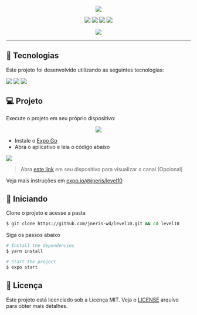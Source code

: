 <p align="center"> 
<img src="https://github.com/jneris-wd/level10/blob/main/assets/logo.svg">
</p>

<p align="center">
  <img  src="https://img.shields.io/github/license/jneris-wd/level10?color=00D2C9&labelColor=1F2C34&style=flat-square">
  <img  src="https://img.shields.io/github/languages/top/jneris-wd/level10?color=00D2C9&labelColor=1F2C34&style=flat-square">
  <img  src="https://img.shields.io/github/last-commit/jneris-wd/level10?color=00D2C9&labelColor=1F2C34&style=flat-square">
  <img  src="https://img.shields.io/github/repo-size/jneris-wd/level10?color=00D2C9&labelColor=1F2C34&style=flat-square">
</p>

<p align="center">
<img src="https://github.com/jneris-wd/level10/blob/main/assets/thumbnail.png">
</p>

---

## 🧪 Tecnologias

Este projeto foi desenvolvido utilizando as seguintes tecnologias:

![](https://img.shields.io/badge/expo-41.0.1-f1f1f1?style=for-the-badge&logo=expo&labelColor=111111)
![](https://img.shields.io/badge/react-0.64.0-06bcee?style=for-the-badge&logo=react&labelColor=20232a)
![](https://img.shields.io/badge/typescript-4.0.0-3178c6?style=for-the-badge&logo=typescript&labelColor=f1f1f1)


## 💻 Projeto

Execute o projeto em seu próprio dispositivo:

<p align="center"> 
<img src="https://github.com/jneris-wd/level10/blob/main/assets/expo-thumb.jpg">
</p>

- Instale o [Expo Go](https://expo.io/client)
- Abra o aplicativo e leia o código abaixo

[<img src="https://github.com/jneris-wd/level10/blob/main/assets/expo.png">](https://expo.io/client)

> Abra [este link](exp://exp.host/@jneris/level10) em seu dispositivo para visualizar o canal (Opcional)

Veja mais instruções em [expo.io/@jneris/level10](https://expo.io/@jneris/level10)


## 🚀 Iniciando

Clone o projeto e acesse a pasta

```bash
$ git clone https://github.com/jneris-wd/level10.git && cd level10
```

Siga os passos abaixo
```bash
# Install the dependencies
$ yarn install

# Start the project
$ expo start
```

## 📝 Licença

Este projeto está licenciado sob a Licença MIT. Veja o [LICENSE](LICENSE.md) arquivo para obter mais detalhes.
